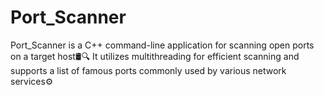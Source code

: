 # Port_Scanner
Port_Scanner is a C++ command-line application for scanning open ports on a target host🛢🔍 It utilizes multithreading for efficient scanning and supports a list of famous ports commonly used by various network services⚙
